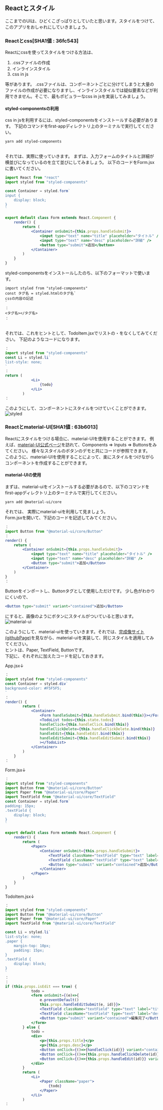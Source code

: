 ## Reactとスタイル
ここまでのUIは、ひどくこざっぱりとしていたと思います。スタイルをつけて、このアプリをおしゃれにしていきましょう。

### Reactとcss[SHA1値 : 36fc543]
Reactにcssを使ってスタイルをつける方法は、

1. .cssファイルの作成
1. インラインスタイル
1. css in js

等があります。
.cssファイルは、コンポーネントごとに分けてしまうと大量のファイルの作成が必要になりますし、インラインスタイルでは疑似要素などが利用できません。そこで、最もポピュラーなcss in jsを実装してみましょう。


#### styled-componentsの利用
css in jsを利用するには、styled-componentsをインストールする必要があります。
下記のコマンドをfirst-appディレクトリ上のターミナルで実行してください。
```
yarn add styled-components
```
<br>
それでは、実際に使っていきます。
まずは、入力フォームのタイトルと詳細が横並びになっているのを立て並びにしてみましょう。
以下のコードをForm.jsxに書いてください。

```js:Form.jsx
import React from "react"
import styled from "styled-components"

const Container = styled.form`
input {
    display: block;
}
`

export default class Form extends React.Component {
    render() {
        return (
            <Container onSubmit={this.props.handleSubmit}>
                <input type="text" name="title" placeholder="タイトル" />
                <input type="text" name="desc" placeholder="詳細" />
                <button type="submit">追加</button>
            </Container>
        )
    }
}
```

styled-componentsをインストールしたのち、以下のフォーマットで使います。
```
import styled from "styled-components"
const タグ名 = styled.htmlのタグ名`
cssの内容の記述
`
：
<タグ名></タグ名>
：
```
<br>
それでは、これをヒントとして、TodoItem.jsxでリストの・をなくしてみてください。
下記のようなコードになります。

```js:TodoItem.jsx
：
import styled from "styled-components"
const Li = styled.li`
list-style: none;
`
：
return (
            <Li>
                {todo}
            </Li>
        )
：
```
このようにして、コンポーネントにスタイルをつけていくことができます。<br>
![styled](./styled.PNG)


### Reactとmaterial-UI[SHA1値 : 63b6013]
Reactにスタイルをつける場合に、material-UIを使用することができます。
例えば、[material-UI公式ページ](https://material-ui.com/)を訪れて、Components => Inputs => Buttonsをみてください。
様々なスタイルのボタンのデモと共にコードが参照できます。
<br>
このように、material-UIを使用することによって、楽にスタイルをつけながらコンポーネントを作成することができます。

#### material-UIの使用
まずは、material-uiをインストールする必要があるので、以下のコマンドをfirst-appディレクトリ上のターミナルで実行してください。
```
yarn add @material-ui/core
```
それでは、
実際にmaterial-uiを利用して見ましょう。
<br>
Form.jsxを開いて、下記のコードを記述してみてください。

```js:Form.jsx
：
import Button from "@material-ui/core/Button"
：
render() {
    return (
        <Container onSubmit={this.props.handleSubmit}>
            <input type="text" name="title" placeholder="タイトル" />
            <input type="text" name="desc" placeholder="詳細" />
            <Button type="submit">追加</Button>
        </Container>
    )
}
：
```
Buttonをインポートし、Buttonタグとして使用しただけです。
少し色がわかりにくいので、
```js:Form.jsx
<Button type="submit" variant="contained">追加</Button>
```
にすると、画像のようにボタンにスタイルがついていると思います。<br>
![material-ui](./material-ui-button.PNG)
<br>

このようにして、material-uiを使っていきます。それでは、[完成像サイト(githubPage)](https://sawaki1998.github.io/React-class/)を見ながら、material-uiを実装して、同じスタイルを適用してみてください。
<br>
ヒントは、Paper, TextField, Buttonです。
<br>
下記に、それぞれに加えたコードを記しておきます。

App.jsx↓

```js:App.jsx
：
import styled from "styled-components"
const Container = styled.div`
background-color: #F5F5F5;
`
：
render() {
		return (
	  		<Container>
				<Form handleSubmit={this.handleSubmit.bind(this)}></Form>
				<TodoList todos={this.state.todos} 
				handleClick={this.handleClick.bind(this)}
				handleClickDelete={this.handleClickDelete.bind(this)}
				handleEdit={this.handleEdit.bind(this)}
				handleEditSubmit={this.handleEditSubmit.bind(this)}
				></TodoList>
	  		</Container>
		)
  	}
：
```

Form.jsx↓

```js:Form.jsx
：
import styled from "styled-components"
import Button from "@material-ui/core/Button"
import Paper from "@material-ui/core/Paper"
import TextField from "@material-ui/core/TextField"
const Container = styled.form`
padding: 15px;
.textField {
    display: block;
}
`

export default class Form extends React.Component {
    render() {
        return (
            <Paper>
                <Container onSubmit={this.props.handleSubmit}>
                    <TextField className="textField" type="text" label="title" name="title" placeholder="タイトル" margin="normal" />
                    <TextField className="textField" type="text" label="desc" name="desc" placeholder="詳細" margin="normal" />
                    <Button type="submit" variant="contained">追加</Button>
                </Container>
            </Paper>
        )
    }
}
```

TodoItem.jsx↓

```js:TodoItem.jsx
：
import styled from "styled-components"
import Button from "@material-ui/core/Button"
import Paper from "@material-ui/core/Paper"
import TextField from "@material-ui/core/TextField"

const Li = styled.li`
list-style: none;
.paper {
    margin-top: 10px;
    padding: 15px;
}
.textField {
    display: block;
}
`
：
：
if (this.props.isEdit === true) {
            todo = 
            <form onSubmit={(e)=>{
                e.preventDefault()
                this.props.handleEditSubmit(e, id)}}>
                <TextField className="textField" type="text" label="title" name="title" placeholder={this.props.title} />
                <TextField className="textField" type="text" label="desc" name="desc" placeholder={this.props.desc} />
                <Button type="submit" variant="contained">編集完了</Button>
            </form>
        } else {
            todo = 
            <div>
                <p>{this.props.title}</p>
                <p>{this.props.desc}</p>
                <Button onClick={()=>{handleClick(id)}} variant="contained">{buttonText}</Button>
                <Button onClick={()=>{this.props.handleClickDelete(id)}} variant="contained">削除</Button>
                <Button onClick={()=>{this.props.handleEdit(id)}} variant="contained">編集</Button>
            </div>
        }
        return (
            <Li>
                <Paper className="paper">
                    {todo}
                </Paper>
            </Li>
        )
：
```
